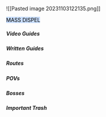 ![[Pasted image 20231103122135.png]]

<mark style="background: #ADCCFFA6;">MASS DISPEL</mark>
##### Video Guides


##### Written Guides

##### Routes


##### POVs


##### Bosses


##### Important Trash
